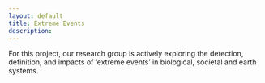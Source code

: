 ```yaml
---
layout: default
title: Extreme Events
description:
---
```

For this project, our research group is actively exploring the detection, definition, and impacts of ‘extreme events’ in biological, societal and earth systems.
